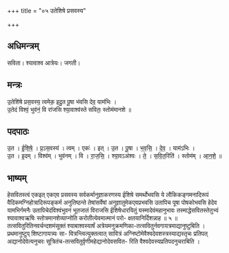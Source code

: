 +++
title = "०५ उतेशिषे प्रसवस्य"

+++
## अधिमन्त्रम्
सविता। श्यावाश्व आत्रेयः। जगती।

## मन्त्रः
उ॒तेशि॑षे प्रस॒वस्य॒ त्वमेक॒ इदु॒त पू॒षा भ॑वसि देव॒ याम॑भिः ।  
उ॒तेदं विश्वं॒ भुव॑नं॒ वि रा॑जसि श्या॒वाश्व॑स्ते सवितः॒ स्तोम॑मानशे ॥

## पदपाठः
उ॒त । ई॒शि॒षे॒ । प्र॒ऽस॒वस्य॑ । त्वम् । एकः॑ । इत् । उ॒त । पू॒षा । भ॒व॒सि॒ । दे॒व॒ । याम॑ऽभिः ।  
उ॒त । इ॒दम् । विश्व॑म् । भुव॑नम् । वि । रा॒ज॒सि॒ । श्या॒वऽअ॑श्वः । ते॒ । स॒वि॒त॒रिति॑ । स्तोम॑म् । आ॒न॒शे॒ ॥

## भाष्यम्
हेसवितस्त्वं एकइत् एकएव प्रसवस्य सर्वकर्मानुज्ञाकरणस्य ईशिषे समर्थोभवसि ये लौकिकङ्गमनादिरूपं वैदिकमग्निहोत्रादिरूपङ्कर्म अनुतिष्ठन्ते तेषांसर्वेषां अनुज्ञातुमेकएवप्रभवसि उतापिच पूषा पोषकोभवसि हेदेव यामभिर्गमनैः उतापिचेदंविश्वंभुवनं भूतजातं विराजसि ईशिषेधारयितुं यस्मादेवंमहानुभावः तस्माद्धेसवितस्तेतुभ्यं श्यावाश्वऋषिः स्तोत्रमानशेव्याप्नोति करोतीत्येवमात्मानं परो- क्षतयानिर्दिशन्नाह ॥ ५ ॥तत्सवितुरितिनवर्चन्दशमंसूक्तं श्याबाश्वस्यार्षं अत्रेयमनुक्रमणिका-तत्सवितुर्नवगायत्रमाद्यानुष्टुबिति । प्रथमानुष्टुप् शिष्टागायत्र्यः सा- वित्रन्त्वित्युक्तत्वात् सावित्रं अग्निष्टोमेवैश्वदेवशस्त्रस्याद्यस्तृचः प्रतिपत् अद्यानोदेवेत्यनुचरः सूत्रितंच-तत्सवितुर्वृणीमहेद्यानोदेवसवित- रिति वैश्वदेवस्यप्रतिपदनुचराबिति ।